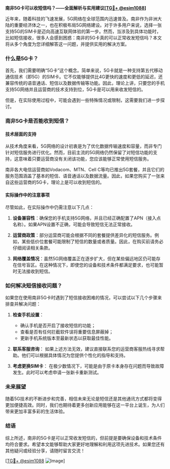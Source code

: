 **南非5G卡可以收短信吗？——全面解析与实用建议[[TG💪+ @esim1088](https://t.me/s/esim1088)]**

近年来，随着科技的飞速发展，5G网络在全球范围内迅速普及。南非作为非洲大陆的重要经济体之一，也在积极布局5G网络建设。对于许多用户来说，选择一张支持5G的SIM卡是迈向高速互联网体验的第一步。然而，当涉及到具体功能时，比如短信接收，很多人会感到困惑：南非的5G卡真的可以正常收发短信吗？本文将从多个角度为您详细解答这一问题，并提供实用的解决方案。

### 什么是5G卡？

首先，我们需要明确“5G卡”这个概念。简单来说，5G卡就是一种支持第五代移动通信技术（即5G）的SIM卡。它不仅能够提供比4G更快的速度和更低的延迟，还兼容传统的语音通话、短信以及数据传输等功能。因此，理论上讲，只要您的手机支持5G网络并且运营商的技术支持到位，5G卡是可以用来收发短信的。

但是，在实际使用过程中，可能会遇到一些特殊情况或限制，这需要我们进一步探讨。

### 南非5G卡是否能收到短信？

#### 技术层面的支持

从技术角度来看，5G网络的设计初衷是为了优化数据传输速度和容量，而非专门针对短信服务进行优化。然而，目前主流的5G网络仍然保留了对短信功能的支持，这意味着只要运营商没有关闭该功能，您应该能够正常使用短信服务。

南非各大电信运营商如Vodacom、MTN、Cell C等均已推出5G套餐，并且它们的服务范围涵盖了基本的短信、语音通话以及数据流量。因此，如果您购买了一张来自这些运营商的5G卡，理论上是可以收到短信的。

#### 实际操作中的注意事项

尽管如此，在实际操作中仍需注意以下几点：

1. **设备兼容性**：确保您的手机支持5G网络，并且已经正确配置了APN（接入点名称）。如果APN设置不正确，可能会导致短信无法正常接收。
   
2. **运营商政策**：部分运营商可能会根据不同的套餐提供差异化的短信服务。例如，某些低价位套餐可能限制了短信的数量或者质量。因此，在购买前请务必仔细阅读相关条款。

3. **网络覆盖情况**：虽然5G网络覆盖正在逐步扩大，但在某些偏远地区仍可能存在信号盲区。在这种情况下，即使您的设备和技术条件都满足要求，也可能暂时无法接收到短信。

### 如何解决短信接收问题？

如果您在使用南非5G卡时遇到了短信接收困难的情况，可以尝试以下几个步骤来排查并解决问题：

1. **检查手机设置**：
   - 确认手机是否开启了接收短信的功能；
   - 查看是否有任何拦截软件误将重要信息屏蔽掉；
   - 更新手机系统版本至最新状态以获取最佳性能。

2. **联系客服咨询**：
   如果上述方法无效，建议直接联系您的运营商客服热线寻求帮助。他们可以根据具体情况为您提供个性化的指导和支持。

3. **考虑更换SIM卡**：
   在极少数情况下，可能是由于原卡本身存在问题而导致故障发生。此时可以考虑申请一张新卡重新测试。

### 未来展望

随着5G技术的不断进步和完善，相信未来无论是短信还是其他通讯方式都将变得更加便捷高效。同时，我们也期待着更多创新应用能够在这一平台上诞生，为人们带来更加丰富多彩的生活体验。

### 结语

综上所述，南非的5G卡是可以正常收发短信的，但前提是要确保设备和技术条件均符合要求。希望本文能够帮助大家更好地理解和利用这项先进技术。如果您还有其他疑问或经验分享，请随时留言交流！

[[TG💪+ @esim1088](https://t.me/s/esim1088) ![Image](https://i.postimg.cc/4NQfJmqS/Snipaste-2025-05-13-00-14-12.png)]